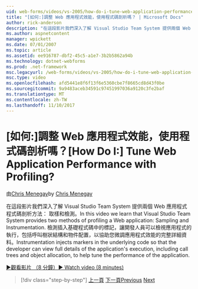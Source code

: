 ```yaml
---
uid: web-forms/videos/vs-2005/how-do-i-tune-web-application-performance-with-profiling
title: "[如何:]調整 Web 應用程式效能，使用程式碼剖析嗎？ | Microsoft Docs"
author: rick-anderson
description: "在這段影片我們深入了解 Visual Studio Team System 提供兩個 Web 應用程式程式碼剖析方法： 取樣和檢測。 檢測 inje..."
ms.author: aspnetcontent
manager: wpickett
ms.date: 07/01/2007
ms.topic: article
ms.assetid: ee916787-dbf2-45c5-a1e7-3b2b5862a94b
ms.technology: dotnet-webforms
ms.prod: .net-framework
msc.legacyurl: /web-forms/videos/vs-2005/how-do-i-tune-web-application-performance-with-profiling
msc.type: video
ms.openlocfilehash: afd5441e8f6f13f6e5360cbe7f8665cd8d43f0be
ms.sourcegitcommit: 9a9483aceb34591c97451997036a9120c3fe2baf
ms.translationtype: MT
ms.contentlocale: zh-TW
ms.lasthandoff: 11/10/2017
---
```

<a name="how-do-i-tune-web-application-performance-with-profiling"></a><span data-ttu-id="fddb0-105">[如何:]調整 Web 應用程式效能，使用程式碼剖析嗎？</span><span class="sxs-lookup"><span data-stu-id="fddb0-105">[How Do I:] Tune Web Application Performance with Profiling?</span></span>
====================
<span data-ttu-id="fddb0-106">由[Chris Menegay](https://twitter.com/CMenegay)</span><span class="sxs-lookup"><span data-stu-id="fddb0-106">by [Chris Menegay](https://twitter.com/CMenegay)</span></span>

<span data-ttu-id="fddb0-107">在這段影片我們深入了解 Visual Studio Team System 提供兩個 Web 應用程式程式碼剖析方法： 取樣和檢測。</span><span class="sxs-lookup"><span data-stu-id="fddb0-107">In this video we learn that Visual Studio Team System provides two methods of profiling a Web application: Sampling and Instrumentation.</span></span> <span data-ttu-id="fddb0-108">檢測插入基礎程式碼中的標記，讓開發人員可以檢視應用程式的執行，包括呼叫樹狀結構和物件配置，以協助您微調應用程式效能的完整詳細資料。</span><span class="sxs-lookup"><span data-stu-id="fddb0-108">Instrumentation injects markers in the underlying code so that the developer can view full details of the application's execution, including call trees and object allocation, to help tune the performance of the application.</span></span>

[<span data-ttu-id="fddb0-109">&#9654;觀看影片 （8 分鐘）</span><span class="sxs-lookup"><span data-stu-id="fddb0-109">&#9654; Watch video (8 minutes)</span></span>](https://channel9.msdn.com/Blogs/ASP-NET-Site-Videos/how-do-i-tune-web-application-performance-with-profiling)

>[!div class="step-by-step"]
<span data-ttu-id="fddb0-110">[上一頁](how-do-i-load-test-a-web-application.md)
[下一頁](how-do-i-set-up-distributed-load-testing-for-high-volume-tests.md)</span><span class="sxs-lookup"><span data-stu-id="fddb0-110">[Previous](how-do-i-load-test-a-web-application.md)
[Next](how-do-i-set-up-distributed-load-testing-for-high-volume-tests.md)</span></span>
